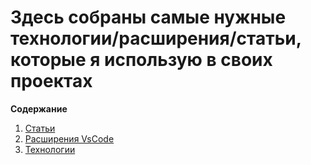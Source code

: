 # Здесь собраны самые нужные технологии/расширения/статьи, которые я использую в своих проектах

**Содержание**

1. [Статьи](./C:/Users/HP/Documents/must/src/articles.md)
2. [Расширения VsCode](./C:/Users/HP/Documents/must/src/enlargementVscode.md)
3. [Технологии](./C:/Users/HP/Documents/must/src/tech.md)
